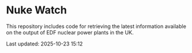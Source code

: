 # Nuke Watch

This repository includes code for retrieving the latest information available on the output of EDF nuclear power plants in the UK.

Last updated: 2025-10-23 15:12